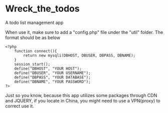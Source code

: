 # Wreck_the_todos
 A todo list management app

When use it, make sure to add a "config.php" file under the "util" folder. The format should be as below

```
<?php
    function connect(){
        return new mysqli(DBHOST, DBUSER, DBPASS, DBNAME);
    }
    session_start();
    define("DBHOST", "YOUR HOST");
    define("DBUSER", "YOUR USERNAME");
    define("DBPASS", "YOUR DATABASE");
    define("DBNAME", "YOUR PASSWORD");
?>
```

  Just so you know, because this app utilizes some packages through CDN and JQUERY, if you locate in China, you might need to use a VPN(proxy) to correct use it.
